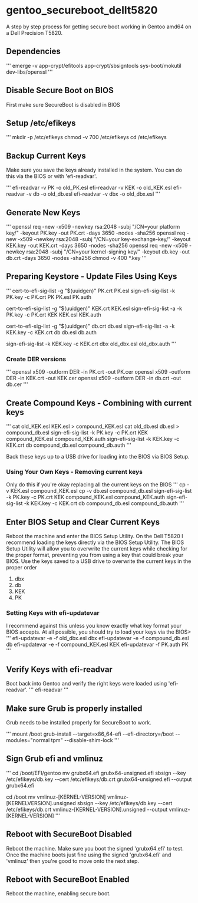 # gentoo_secureboot_dellt5820
A step by step process for getting secure boot working in Gentoo amd64 on a Dell Precision T5820.

## Dependencies
'''
emerge -v app-crypt/efitools app-crypt/sbsigntools sys-boot/mokutil dev-libs/openssl
'''

## Disable Secure Boot on BIOS
First make sure SecureBoot is disabled in BIOS

## Setup /etc/efikeys
'''
mkdir -p /etc/efikeys
chmod -v 700 /etc/efikeys
cd /etc/efikeys

## Backup Current Keys
Make sure you save the keys already installed in the system. You can do this via the BIOS or with 'efi-readvar'.

'''
efi-readvar -v PK -o old_PK.esl
efi-readvar -v KEK -o old_KEK.esl
efi-readvar -v db -o old_db.esl
efi-readvar -v dbx -o old_dbx.esl
'''

## Generate New Keys
'''
openssl req -new -x509 -newkey rsa:2048 -subj "/CN=your platform key/" -keyout PK.key -out PK.crt -days 3650 -nodes -sha256 
openssl req -new -x509 -newkey rsa:2048 -subj "/CN=your key-exchange-key/" -keyout KEK.key -out KEK.crt -days 3650 -nodes -sha256 
openssl req -new -x509 -newkey rsa:2048 -subj "/CN=your kernel-signing key/" -keyout db.key -out db.crt -days 3650 -nodes -sha256 
chmod -v 400 *.key
'''

## Preparing Keystore - Update Files Using Keys
'''
cert-to-efi-sig-list -g "$(uuidgen)" PK.crt PK.esl 
sign-efi-sig-list -k PK.key -c PK.crt PK PK.esl PK.auth 

cert-to-efi-sig-list -g "$(uuidgen)" KEK.crt KEK.esl 
sign-efi-sig-list -a -k PK.key -c PK.crt KEK KEK.esl KEK.auth 

cert-to-efi-sig-list -g "$(uuidgen)" db.crt db.esl 
sign-efi-sig-list -a -k KEK.key -c KEK.crt db db.esl db.auth 

sign-efi-sig-list -k KEK.key -c KEK.crt dbx old_dbx.esl old_dbx.auth 
'''

### Create DER versions
'''
openssl x509 -outform DER -in PK.crt -out PK.cer 
openssl x509 -outform DER -in KEK.crt -out KEK.cer 
openssl x509 -outform DER -in db.crt -out db.cer 
'''

## Create Compound Keys - Combining with current keys
'''
cat old_KEK.esl KEK.esl > compound_KEK.esl 
cat old_db.esl db.esl > compound_db.esl 
sign-efi-sig-list -k PK.key -c PK.crt KEK compound_KEK.esl compound_KEK.auth 
sign-efi-sig-list -k KEK.key -c KEK.crt db compound_db.esl compound_db.auth 
'''

Back these keys up to a USB drive for loading into the BIOS via BIOS Setup.

### Using Your Own Keys - Removing current keys
Only do this if you're okay replacing all the current keys on the BIOS
'''
cp -v KEK.esl compound_KEK.esl 
cp -v db.esl compound_db.esl 
sign-efi-sig-list -k PK.key -c PK.crt KEK compound_KEK.esl compound_KEK.auth 
sign-efi-sig-list -k KEK.key -c KEK.crt db compound_db.esl compound_db.auth 
'''

## Enter BIOS Setup and Clear Current Keys
Reboot the machine and enter the BIOS Setup Utility.
On the Dell T5820 I recommend loading the keys directly via the BIOS Setup Utility. 
The BIOS Setup Utility will allow you to overwrite the current keys while checking for the proper format, preventing you from using a key that could break your BIOS.
Use the keys saved to a USB drive to overwrite the current keys in the proper order
1. dbx
2. db
3. KEK
4. PK

### Setting Keys with efi-updatevar
I recommend against this unless you know exactly what key format your BIOS accepts. At all possible, you should try to load your keys via the BIOS>
'''
efi-updatevar -e -f old_dbx.esl dbx 
efi-updatevar -e -f compound_db.esl db 
efi-updatevar -e -f compound_KEK.esl KEK 
efi-updatevar -f PK.auth PK 
'''

## Verify Keys with efi-readvar
Boot back into Gentoo and verify the right keys were loaded using 'efi-readvar'.
'''
efi-readvar
'''

## Make sure Grub is properly installed
Grub needs to be installed properly for SecureBoot to work.

'''
mount /boot
grub-install --target=x86_64-efi --efi-directory=/boot --modules="normal tpm" --disable-shim-lock
'''

## Sign Grub efi and vmlinuz
'''
cd /boot/EFI/gentoo
mv grubx64.efi grubx64-unsigned.efi
sbsign --key /etc/efikeys/db.key --cert /etc/efikeys/db.crt grubx64-unsigned.efi --output grubx64.efi

cd /boot
mv vmlinuz-[KERNEL-VERSION] vmlinuz-[KERNELVERSION].unsigned
sbsign --key /etc/efikeys/db.key --cert /etc/efikeys/db.crt vmlinuz-[KERNEL-VERSION].unsigned --output vmlinuz-[KERNEL-VERSION]
'''

## Reboot with SecureBoot Disabled
Reboot the machine. Make sure you boot the signed 'grubx64.efi' to test.
Once the machine boots just fine using the signed 'grubx64.efi' and 'vmlinuz' then you're good to move onto the next step.

## Reboot with SecureBoot Enabled
Reboot the machine, enabling secure boot.


